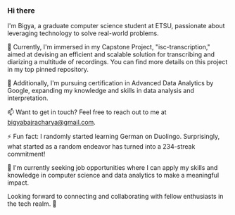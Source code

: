 ### Hi there 

 
I'm Bigya, a graduate computer science student at ETSU, passionate about leveraging technology to solve real-world problems.

🔭 Currently, I'm immersed in my Capstone Project, "isc-transcription," aimed at devising an efficient and scalable solution for transcribing and diarizing a multitude of recordings. You can find more details on this project in my top pinned repository.

🌱 Additionally, I'm pursuing certification in Advanced Data Analytics by Google, expanding my knowledge and skills in data analysis and interpretation.

📫 Want to get in touch? Feel free to reach out to me at bigyabajracharya@gmail.com.

⚡ Fun fact: I randomly started learning German on Duolingo. Surprisingly, what started as a random endeavor has turned into a 234-streak commitment!

💼 I'm currently seeking job opportunities where I can apply my skills and knowledge in computer science and data analytics to make a meaningful impact.

Looking forward to connecting and collaborating with fellow enthusiasts in the tech realm. 🚀

<!--
**bigyaa/bigyaa** is a ✨ _special_ ✨ repository because its `README.md` (this file) appears on your GitHub profile.

Here are some ideas to get you started:

- 🔭 I’m currently working on ...
- 🌱 I’m currently learning ...
- 👯 I’m looking to collaborate on ...
- 🤔 I’m looking for help with ...
- 💬 Ask me about ...
- 📫 How to reach me: ...
- 😄 Pronouns: ...
- ⚡ Fun fact: ...
-->
